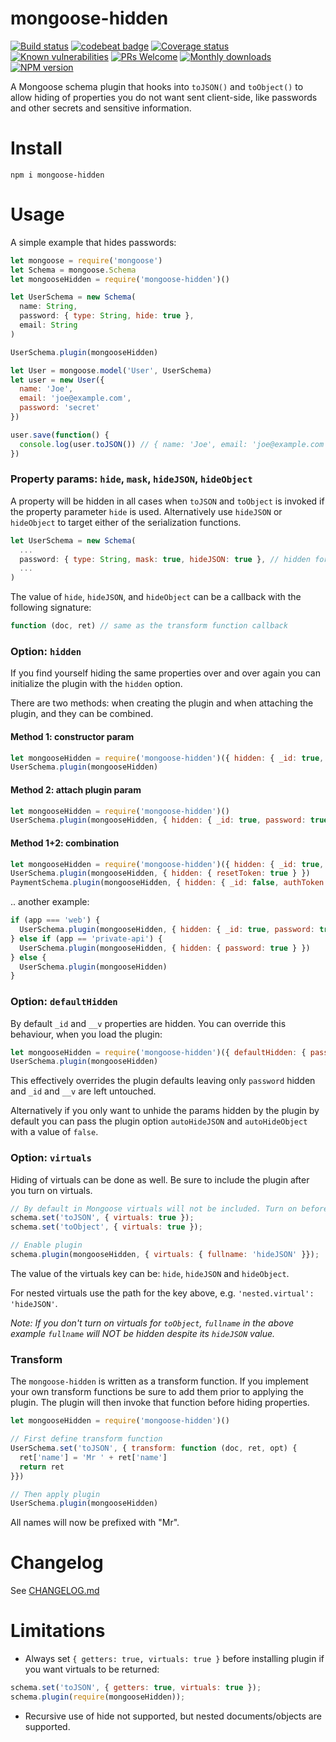 # mongoose-hidden


[![Build status](http://img.shields.io/travis/mblarsen/mongoose-hidden.svg)](http://travis-ci.org/mblarsen/mongoose-hidden) 
[![codebeat badge](https://codebeat.co/badges/05e78d4b-9038-4339-8e67-0702cc4416a2)](https://codebeat.co/projects/github-com-mblarsen-mongoose-hidden-master)
[![Coverage status](https://coveralls.io/repos/github/mblarsen/mongoose-hidden/badge.svg?branch=master)](https://coveralls.io/github/mblarsen/mongoose-hidden?branch=master) 
[![Known vulnerabilities](https://snyk.io/test/github/mblarsen/mongoose-hidden/badge.svg)](https://snyk.io/test/github/mblarsen/mongoose-hidden) 
[![PRs Welcome](https://img.shields.io/badge/PRs-welcome-brightgreen.svg?style=flat-square)](http://makeapullrequest.com) 
[![Monthly downloads](https://img.shields.io/npm/dm/mongoose-hidden.svg)](https://www.npmjs.com/package/mongoose-hidden)
[![NPM version](http://img.shields.io/npm/v/mongoose-hidden.svg)](https://www.npmjs.com/package/mongoose-hidden)

A Mongoose schema plugin that hooks into `toJSON()` and `toObject()` to allow hiding of properties you do not want sent client-side, like passwords and other secrets and sensitive information.

# Install

```
npm i mongoose-hidden
```

# Usage

A simple example that hides passwords:

```javascript
let mongoose = require('mongoose')
let Schema = mongoose.Schema
let mongooseHidden = require('mongoose-hidden')()

let UserSchema = new Schema(
  name: String,
  password: { type: String, hide: true },
  email: String
)

UserSchema.plugin(mongooseHidden)

let User = mongoose.model('User', UserSchema)
let user = new User({
  name: 'Joe',
  email: 'joe@example.com',
  password: 'secret'
})

user.save(function() {
  console.log(user.toJSON()) // { name: 'Joe', email: 'joe@example.com' }
})
```

### Property params: `hide`, `mask`, `hideJSON`, `hideObject`

A property will be hidden in all cases when `toJSON` and `toObject` is invoked if the property parameter `hide` is used. Alternatively use `hideJSON` or `hideObject` to target either of the serialization functions.

```javascript
let UserSchema = new Schema(
  ...
  password: { type: String, mask: true, hideJSON: true }, // hidden for toJSON but not for toObject. Mask for any
  ...
)
```

The value of `hide`, `hideJSON`, and `hideObject` can be a callback with the following signature:

```javascript
function (doc, ret) // same as the transform function callback
```

### Option: `hidden`

If you find yourself hiding the same properties over and over again you can initialize the plugin with the `hidden` option.

There are two methods: when creating the plugin and when attaching the plugin, and they can be combined.

#### Method 1: constructor param

```javascript
let mongooseHidden = require('mongoose-hidden')({ hidden: { _id: true, password: true } })
UserSchema.plugin(mongooseHidden)
```

#### Method 2: attach plugin param

```javascript
let mongooseHidden = require('mongoose-hidden')()
UserSchema.plugin(mongooseHidden, { hidden: { _id: true, password: true } })
```

#### Method 1+2: combination

```javascript
let mongooseHidden = require('mongoose-hidden')({ hidden: { _id: true, password: true } })
UserSchema.plugin(mongooseHidden, { hidden: { resetToken: true } })
PaymentSchema.plugin(mongooseHidden, { hidden: { _id: false, authToken: true } }) // unhides _id
```

.. another example:

```javascript
if (app === 'web') {
  UserSchema.plugin(mongooseHidden, { hidden: { _id: true, password: true } })
} else if (app == 'private-api') {
  UserSchema.plugin(mongooseHidden, { hidden: { password: true } })
} else {
  UserSchema.plugin(mongooseHidden)
}
```

### Option: `defaultHidden`

By default `_id` and `__v` properties are hidden. You can override this behaviour, when you load the plugin:

```javascript
let mongooseHidden = require('mongoose-hidden')({ defaultHidden: { password: true } })
UserSchema.plugin(mongooseHidden)
```

This effectively overrides the plugin defaults leaving only `password` hidden and `_id` and `__v` are left untouched.

Alternatively if you only want to unhide the params hidden by the plugin by default you can pass the plugin option `autoHideJSON` and `autoHideObject` with a value of `false`.

### Option: `virtuals`

Hiding of virtuals can be done as well. Be sure to include the plugin after you turn on virtuals.

```javascript
// By default in Mongoose virtuals will not be included. Turn on before enabling plugin.
schema.set('toJSON', { virtuals: true });
schema.set('toObject', { virtuals: true });

// Enable plugin
schema.plugin(mongooseHidden, { virtuals: { fullname: 'hideJSON' }});
```

The value of the virtuals key can be: `hide`, `hideJSON` and `hideObject`.

For nested virtuals use the path for the key above, e.g. `'nested.virtual': 'hideJSON'`.

_Note: If you don't turn on virtuals for `toObject`, `fullname` in the above example `fullname` will *NOT* be hidden despite its `hideJSON` value._

### Transform

The `mongoose-hidden` is written as a transform function. If you implement your own transform functions be sure to add them prior to applying the plugin. The plugin will then invoke that function before hiding properties.

```javascript
let mongooseHidden = require('mongoose-hidden')()

// First define transform function
UserSchema.set('toJSON', { transform: function (doc, ret, opt) {
  ret['name'] = 'Mr ' + ret['name']
  return ret
}})

// Then apply plugin
UserSchema.plugin(mongooseHidden)
```

All names will now be prefixed with "Mr".

# Changelog

See [CHANGELOG.md](https://github.com/mblarsen/mongoose-hidden/blob/master/CHANGELOG.md)

# Limitations

* Always set `{ getters: true, virtuals: true }` before installing plugin if you want virtuals to be returned:

```javascript
schema.set('toJSON', { getters: true, virtuals: true });
schema.plugin(require(mongooseHidden));
```

* Recursive use of hide not supported, but nested documents/objects are supported.
